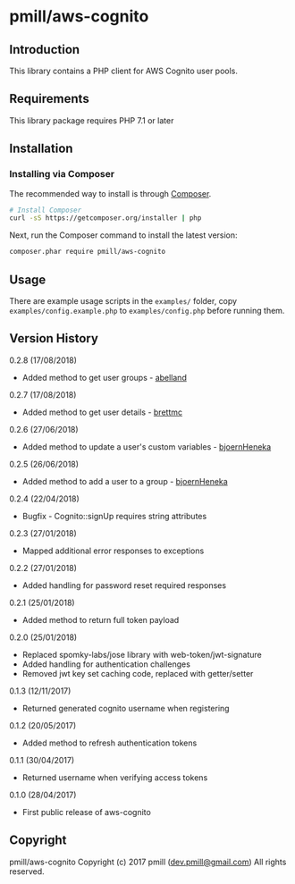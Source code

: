 pmill/aws-cognito
=================

Introduction
------------

This library contains a PHP client for AWS Cognito user pools.

Requirements
------------

This library package requires PHP 7.1 or later

Installation
------------

### Installing via Composer

The recommended way to install is through
[Composer](http://getcomposer.org).

```bash
# Install Composer
curl -sS https://getcomposer.org/installer | php
```

Next, run the Composer command to install the latest version:

```bash
composer.phar require pmill/aws-cognito
```

Usage
--------

There are example usage scripts in the `examples/` folder, copy `examples/config.example.php` to `examples/config.php` 
before running them.


Version History
---------------

0.2.8 (17/08/2018)

*   Added method to get user groups - [abelland](https://github.com/abelland)

0.2.7 (17/08/2018)

*   Added method to get user details - [brettmc](https://github.com/brettmc)

0.2.6 (27/06/2018)

*   Added method to update a user's custom variables - [bjoernHeneka](https://github.com/bjoernHeneka)

0.2.5 (26/06/2018)

*   Added method to add a user to a group - [bjoernHeneka](https://github.com/bjoernHeneka)

0.2.4 (22/04/2018)

*   Bugfix - Cognito::signUp requires string attributes

0.2.3 (27/01/2018)

*   Mapped additional error responses to exceptions

0.2.2 (27/01/2018)

*   Added handling for password reset required responses

0.2.1 (25/01/2018)

*   Added method to return full token payload

0.2.0 (25/01/2018)

*   Replaced spomky-labs/jose library with web-token/jwt-signature
*   Added handling for authentication challenges
*   Removed jwt key set caching code, replaced with getter/setter

0.1.3 (12/11/2017)

*   Returned generated cognito username when registering

0.1.2 (20/05/2017)

*   Added method to refresh authentication tokens

0.1.1 (30/04/2017)

*   Returned username when verifying access tokens

0.1.0 (28/04/2017)

*   First public release of aws-cognito


Copyright
---------

pmill/aws-cognito
Copyright (c) 2017 pmill (dev.pmill@gmail.com) 
All rights reserved.
